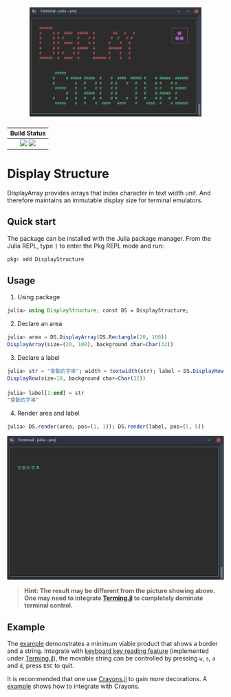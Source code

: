 <h1 align="center">
    <img width="400" src="gallery/logo.png" alt="Display Structure">
    <br>
</h1>

| **Build Status**                                              |
|:-------------------------------------------------------------:|
| [![][travis-img]][travis-url] [![][codecov-img]][codecov-url] |

[travis-img]: https://travis-ci.com/foldfelis/DisplayStructure.jl.svg?branch=master

[travis-url]: https://travis-ci.com/github/foldfelis/DisplayStructure.jl

[codecov-img]: https://codecov.io/gh/foldfelis/DisplayStructure.jl/branch/master/graph/badge.svg

[codecov-url]: https://codecov.io/gh/foldfelis/DisplayStructure.jl

# Display Structure

DisplayArray provides arrays that index character in text width unit. And therefore maintains an immutable display size for terminal emulators.

## Quick start

The package can be installed with the Julia package manager.
From the Julia REPL, type `]` to enter the Pkg REPL mode and run:

```julia
pkg> add DisplayStructure
```

## Usage

1. Using package

```julia
julia> using DisplayStructure; const DS = DisplayStructure;
```

2. Declare an area

```julia
julia> area = DS.DisplayArray(DS.Rectangle(20, 100))
DisplayArray(size=(20, 100), background char=Char(32))
```

3. Declare a label

```julia
julia> str = "會動的字串"; width = textwidth(str); label = DS.DisplayRow(width)
DisplayRow(size=10, background char=Char(32))

julia> label[1:end] = str
"會動的字串"
```

4. Render area and label

```julia
julia> DS.render(area, pos=(1, 1)); DS.render(label, pos=(5, 5))
```

![](gallery/usage.png)

> **Hint: The result may be different from the picture showing above. One may need to integrate [Terming.jl](https://github.com/foldfelis/Terming.jl) to completely dominate terminal control.**

## Example

The [example](example/example.jl) demonstrates a minimum viable product
that shows a border and a string. Integrate with [keyboard key reading feature](https://gist.github.com/foldfelis/375dc13b2d3be792fdf029466d7761d0) (implemented under [Terming.jl](https://github.com/foldfelis/Terming.jl)), the movable string can be controlled by pressing `w`, `s`, `a` and `d`, press `ESC` to quit.

It is recommended that one use [Crayons.jl](https://github.com/KristofferC/Crayons.jl) to gain more decorations. A [example](example/logo.jl) shows how to integrate with Crayons.
